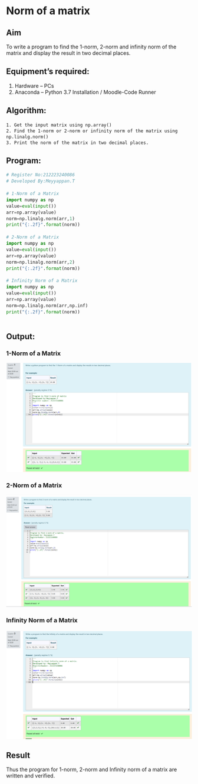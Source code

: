 # Norm of a matrix
## Aim
To write a program to find the 1-norm, 2-norm and infinity norm of the matrix and display the result in two decimal places.
## Equipment’s required:
1.	Hardware – PCs
2.	Anaconda – Python 3.7 Installation / Moodle-Code Runner
## Algorithm:
	1. Get the input matrix using np.array()   
    2. Find the 1-norm or 2-norm or infinity norm of the matrix using np.linalg.norm()
	3. Print the norm of the matrix in two decimal places.
## Program:
```Python
# Register No:212223240086
# Developed By:Meyyappan.T

# 1-Norm of a Matrix
import numpy as np
value=eval(input())
arr=np.array(value)
norm=np.linalg.norm(arr,1)
print("{:.2f}".format(norm))

# 2-Norm of a Matrix
import numpy as np
value=eval(input())
arr=np.array(value)
norm=np.linalg.norm(arr,2)
print("{:.2f}".format(norm))

# Infinity Norm of a Matrix
import numpy as np
value=eval(input())
arr=np.array(value)
norm=np.linalg.norm(arr,np.inf)
print("{:.2f}".format(norm))



```
## Output:
### 1-Norm of a Matrix
![output](./1_norm.png)

### 2-Norm of a Matrix
![output](./2_norm.png)

### Infinity Norm of a Matrix
![output](./inf_norm.png)

## Result
Thus the program for 1-norm, 2-norm and Infinity norm of a matrix are written and verified.
